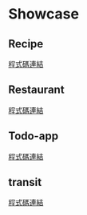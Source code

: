 # Showcase
## Recipe
[程式碼連結](https://github.com/etrex/kamiflex/blob/master/example/show_cases/recipe.rb)
## Restaurant
[程式碼連結](https://github.com/etrex/kamiflex/blob/master/example/show_cases/restaurant.rb)
## Todo-app
[程式碼連結](https://github.com/etrex/kamiflex/blob/master/example/show_cases/todo-app.rb)
## transit
[程式碼連結](https://github.com/etrex/kamiflex/blob/master/example/show_cases/transit.rb)